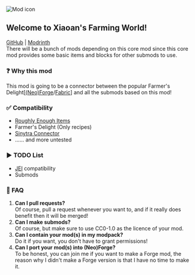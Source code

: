 ![Mod icon](https://cdn.modrinth.com/data/cached_images/9c48de5ef5bb7cc0073a3629c6d832fd9cb1b4ba.png)
## Welcome to Xiaoan's Farming World!
[GitHub](https://github.com/matthewlu070111/xiaoanfc) | [Modrinth](https://modrinth.com/mod/xiaoanfc)<br>
There will be a bunch of mods depending on this core mod since this core mod provides some basic items and blocks for other submods to use.

### ❓ Why this mod
This mod is going to be a connector between the popular Farmer's Delight[[(Neo)Forge](https://modrinth.com/mod/farmers-delight)/[Fabric](https://modrinth.com/mod/farmers-delight-refabricated)] and all the submods based on this mod!

### ✅ Compatibility
- [Roughly Enough Items](https://modrinth.com/mod/rei)
- Farmer's Delight (Only recipes)
- [Sinytra Connector](https://modrinth.com/mod/connector)
- …… and more untested

### ▶️ TODO List
- [JEI](https://modrinth.com/mod/jei) compatibility
- Submods

### 🙋 FAQ
1. **Can I pull requests?**<br>
   Of course, pull a request whenever you want to, and if it really does benefit then it will be merged!
2. **Can I make submods?**<br>
   Of course, but make sure to use CC0-1.0 as the licence of your mod.
3. **Can I contain your mod(s) in my modpack?**<br>
   Do it if you want, you don't have to grant permissions!
4. **Can I port your mod(s) into (Neo)Forge?**<br>
   To be honest, you can join me if you want to make a Forge mod, the reason why I didn't make a Forge version is that I have no time to make it.
